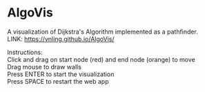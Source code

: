 # AlgoVis
A visualization of Dijkstra's Algorithm implemented as a pathfinder.  
LINK: https://vnling.github.io/AlgoVis/

Instructions:  
Click and drag on start node (red) and end node (orange) to move  
Drag mouse to draw walls  
Press ENTER to start the visualization  
Press SPACE to restart the web app  
